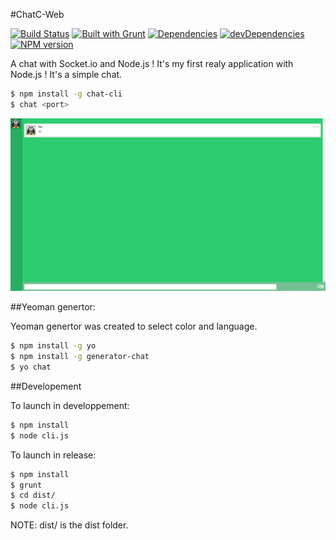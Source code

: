 #ChatC-Web

[![Build Status](https://travis-ci.org/cedced19/ChatC-Web.svg?branch=master)](https://travis-ci.org/cedced19/ChatC-Web)
[![Built with Grunt](https://cdn.gruntjs.com/builtwith.png)](http://gruntjs.com/)
[![Dependencies](https://david-dm.org/cedced19/ChatC-Web.png)](https://david-dm.org/cedced19/ChatC-Web)
[![devDependencies](https://david-dm.org/cedced19/ChatC-Web/dev-status.png)](https://david-dm.org/cedced19/ChatC-Web#info=devDependencies)
[![NPM version](https://badge.fury.io/js/chatc-cli.svg)](http://badge.fury.io/js/chatc-cli)

A chat with Socket.io and Node.js !
It's my first realy application with Node.js !
It's a simple chat.

```bash
$ npm install -g chat-cli
$ chat <port>
```

![](demo.png)


##Yeoman genertor:

Yeoman genertor was created to select color and language.

```bash
$ npm install -g yo
$ npm install -g generator-chat
$ yo chat
```

##Developement

To launch in developpement:

```bash
$ npm install
$ node cli.js
```

To launch in release:

```bash
$ npm install
$ grunt
$ cd dist/
$ node cli.js
```

NOTE: dist/ is the dist folder.
